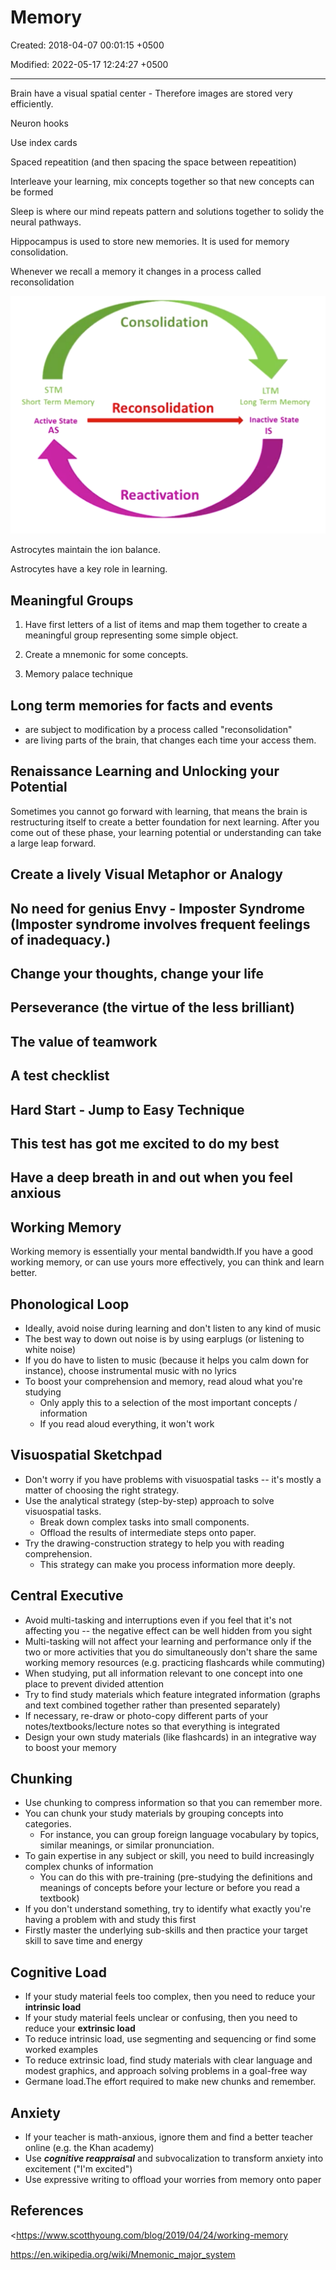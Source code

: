 # Memory

Created: 2018-04-07 00:01:15 +0500

Modified: 2022-05-17 12:24:27 +0500

---

Brain have a visual spatial center - Therefore images are stored very efficiently.

Neuron hooks

Use index cards

Spaced repeatition (and then spacing the space between repeatition)

Interleave your learning, mix concepts together so that new concepts can be formed

Sleep is where our mind repeats pattern and solutions together to solidy the neural pathways.

Hippocampus is used to store new memories. It is used for memory consolidation.

Whenever we recall a memory it changes in a process called reconsolidation

![image](media/Learning---Intro_Memory-image1.png)

Astrocytes maintain the ion balance.

Astrocytes have a key role in learning.

## Meaningful Groups

1.  Have first letters of a list of items and map them together to create a meaningful group representing some simple object.

2.  Create a mnemonic for some concepts.

3.  Memory palace technique

## Long term memories for facts and events
-   are subject to modification by a process called "reconsolidation"
-   are living parts of the brain, that changes each time your access them.

## Renaissance Learning and Unlocking your Potential

Sometimes you cannot go forward with learning, that means the brain is restructuring itself to create a better foundation for next learning. After you come out of these phase, your learning potential or understanding can take a large leap forward.

## Create a lively Visual Metaphor or Analogy

## No need for genius Envy - Imposter Syndrome (Imposter syndrome involves frequent feelings of inadequacy.)

## Change your thoughts, change your life

## Perseverance (the virtue of the less brilliant)

## The value of teamwork

## A test checklist

## Hard Start - Jump to Easy Technique

## This test has got me excited to do my best

## Have a deep breath in and out when you feel anxious

## Working Memory

Working memory is essentially your mental bandwidth.If you have a good working memory, or can use yours more effectively, you can think and learn better.

## Phonological Loop
-   Ideally, avoid noise during learning and don't listen to any kind of music
-   The best way to down out noise is by using earplugs (or listening to white noise)
-   If you do have to listen to music (because it helps you calm down for instance), choose instrumental music with no lyrics
-   To boost your comprehension and memory, read aloud what you're studying
    -   Only apply this to a selection of the most important concepts / information
    -   If you read aloud everything, it won't work

## Visuospatial Sketchpad
-   Don't worry if you have problems with visuospatial tasks -- it's mostly a matter of choosing the right strategy.
-   Use the analytical strategy (step-by-step) approach to solve visuospatial tasks.
    -   Break down complex tasks into small components.
    -   Offload the results of intermediate steps onto paper.
-   Try the drawing-construction strategy to help you with reading comprehension.
    -   This strategy can make you process information more deeply.

## Central Executive
-   Avoid multi-tasking and interruptions even if you feel that it's not affecting you -- the negative effect can be well hidden from you sight
-   Multi-tasking will not affect your learning and performance only if the two or more activities that you do simultaneously don't share the same working memory resources (e.g. practicing flashcards while commuting)
-   When studying, put all information relevant to one concept into one place to prevent divided attention
-   Try to find study materials which feature integrated information (graphs and text combined together rather than presented separately)
-   If necessary, re-draw or photo-copy different parts of your notes/textbooks/lecture notes so that everything is integrated
-   Design your own study materials (like flashcards) in an integrative way to boost your memory

## Chunking
-   Use chunking to compress information so that you can remember more.
-   You can chunk your study materials by grouping concepts into categories.
    -   For instance, you can group foreign language vocabulary by topics, similar meanings, or similar pronunciation.
-   To gain expertise in any subject or skill, you need to build increasingly complex chunks of information
    -   You can do this with pre-training (pre-studying the definitions and meanings of concepts before your lecture or before you read a textbook)
-   If you don't understand something, try to identify what exactly you're having a problem with and study this first
-   Firstly master the underlying sub-skills and then practice your target skill to save time and energy

## Cognitive Load
-   If your study material feels too complex, then you need to reduce your **intrinsic load**
-   If your study material feels unclear or confusing, then you need to reduce your **extrinsic load**
-   To reduce intrinsic load, use segmenting and sequencing or find some worked examples
-   To reduce extrinsic load, find study materials with clear language and modest graphics, and approach solving problems in a goal-free way
-   Germane load.The effort required to make new chunks and remember.

## Anxiety
-   If your teacher is math-anxious, ignore them and find a better teacher online (e.g. the Khan academy)
-   Use ***cognitive reappraisal*** and subvocalization to transform anxiety into excitement ("I'm excited")
-   Use expressive writing to offload your worries from memory onto paper

## References

<https://www.scotthyoung.com/blog/2019/04/24/working-memory

<https://en.wikipedia.org/wiki/Mnemonic_major_system>



